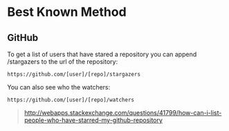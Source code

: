 # Best Known Method

## GitHub

To get a list of users that have stared a repository you can append /stargazers to the url of the repository:

```
https://github.com/[user]/[repo]/stargazers
```

You can also see who the watchers:

```
https://github.com/[user]/[repo]/watchers
```

> http://webapps.stackexchange.com/questions/41799/how-can-i-list-people-who-have-starred-my-github-repository
